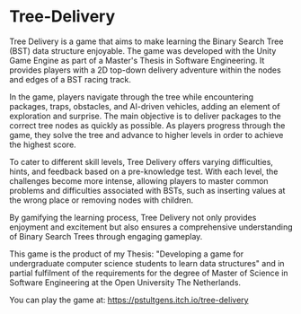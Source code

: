 # Tree-Delivery
 
Tree Delivery is a game that aims to make learning the Binary Search Tree (BST) data structure enjoyable. The game was developed with the Unity Game Engine as part of a Master's Thesis in Software Engineering. It provides players with a 2D top-down delivery adventure within the nodes and edges of a BST racing track.

In the game, players navigate through the tree while encountering packages, traps, obstacles, and AI-driven vehicles, adding an element of exploration and surprise. The main objective is to deliver packages to the correct tree nodes as quickly as possible. As players progress through the game, they solve the tree and advance to higher levels in order to achieve the highest score. 

To cater to different skill levels, Tree Delivery offers varying difficulties, hints, and feedback based on a pre-knowledge test. With each level, the challenges become more intense, allowing players to master common problems and difficulties associated with BSTs, such as inserting values at the wrong place or removing nodes with children.

By gamifying the learning process, Tree Delivery not only provides enjoyment and excitement but also ensures a comprehensive understanding of Binary Search Trees through engaging gameplay.

This game is the product of my Thesis: "Developing a game for undergraduate computer science students to learn data structures" and in partial fulfilment of the requirements for the degree of Master of Science in Software Engineering at the Open University The Netherlands.

You can play the game at: https://pstultgens.itch.io/tree-delivery

